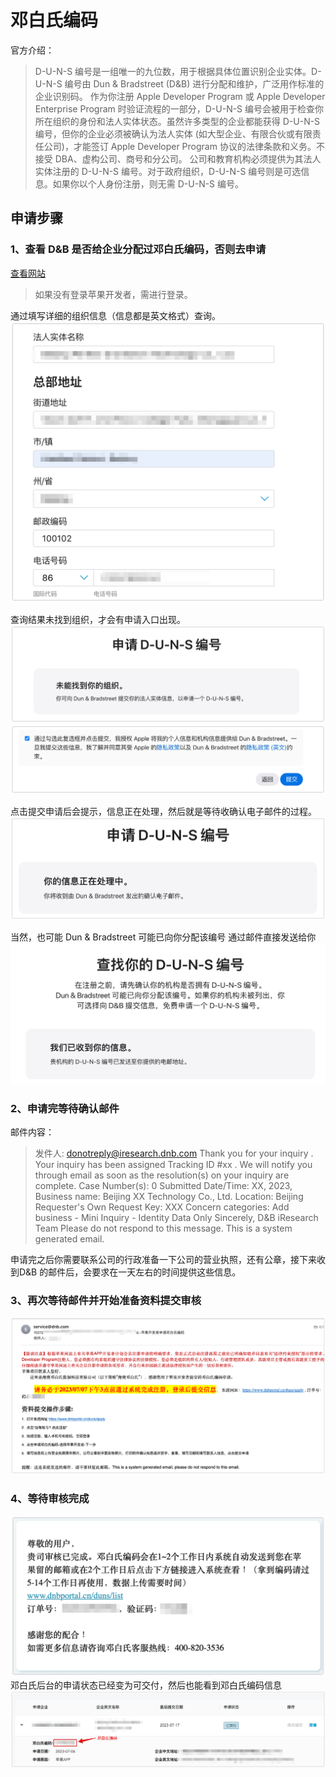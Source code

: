 # 邓白氏编码

官方介绍：

> D-U-N-S 编号是一组唯一的九位数，用于根据具体位置识别企业实体。D-U-N-S 编号由 Dun & Bradstreet (D&B) 进行分配和维护，广泛用作标准的企业识别码。
> 作为你注册 Apple Developer Program 或 Apple Developer Enterprise Program 时验证流程的一部分，D-U-N-S 编号会被用于检查你所在组织的身份和法人实体状态。虽然许多类型的企业都能获得 D-U-N-S 编号，但你的企业必须被确认为法人实体 (如大型企业、有限合伙或有限责任公司)，才能签订 Apple Developer Program 协议的法律条款和义务。不接受 DBA、虚构公司、商号和分公司。
> 公司和教育机构必须提供为其法人实体注册的 D-U-N-S 编号。对于政府组织，D-U-N-S 编号则是可选信息。如果你以个人身份注册，则无需 D-U-N-S 编号。

## 申请步骤

### 1、查看 D&B 是否给企业分配过邓白氏编码，否则去申请

[查看网站](https://idmsa.apple.com/IDMSWebAuth/signin?appIdKey=891bd3417a7776362562d2197f89480a8547b108fd934911bcbea0110d07f757&path=%2Fenroll%2Fduns-lookup%2F&rv=1#!/search)
> 如果没有登录苹果开发者，需进行登录。

通过填写详细的组织信息（信息都是英文格式）查询。
![alt text](assets/image.png)

查询结果未找到组织，才会有申请入口出现。
![alt text](assets/image-1.png)
![alt text](assets/image-2.png)

点击提交申请后会提示，信息正在处理，然后就是等待收确认电子邮件的过程。
![alt text](assets/image-3.png)

当然，也可能 Dun & Bradstreet 可能已向你分配该编号 通过邮件直接发送给你
![alt text](assets/image-7.png)

### 2、申请完等待确认邮件

邮件内容：

>发件人: donotreply@iresearch.dnb.com Thank you for your inquiry . Your inquiry has been assigned Tracking ID #xx . We will notify you through email as soon as the resolution(s) on your inquiry are complete.
Case Number(s): 0 Submitted Date/Time: XX, 2023, Business name: Beijing XX Technology Co., Ltd. Location: Beijing Requester's Own Request Key: XXX Concern categories: Add business - Mini Inquiry - Identity Data Only
Sincerely, D&B iResearch Team
Please do not respond to this message. This is a system generated email.

申请完之后你需要联系公司的行政准备一下公司的营业执照，还有公章，接下来收到D&B 的邮件后，会要求在一天左右的时间提供这些信息。

### 3、再次等待邮件并开始准备资料提交审核

![alt text](assets/image-4.png)

### 4、等待审核完成

![alt text](assets/image-5.png)
邓白氏后台的申请状态已经变为可交付，然后也能看到邓白氏编码信息
![alt text](assets/image-6.png)